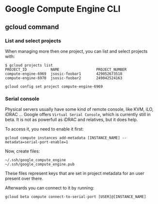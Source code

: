 # Google Compute Engine CLI 

## gcloud command

### List and select projects

When managing more then one project, you can list and select projects with:

```
$ gcloud projects list
PROJECT_ID           NAME                 PROJECT_NUMBER
compute-engine-6969  jsosic-foobar1       429052673518
compute-engine-6970  jsosic-foobar2       249042524163
```

```
gcloud config set project compute-engine-6969
```

### Serial console

Physical servers usually have some kind of remote console, like KVM, iLO,
iDRAC ... Google offers `Virtual Serial Console`, which is currently still
in beta. It is not as powerfull as iDRAC and relatives, but it does help.

To access it, you need to enable it first:

```
gcloud compute instances add-metadata [INSTANCE_NAME] --metadata=serial-port-enable=1
```

Now, create files:

```
~/.ssh/google_compute_engine
~/.ssh/google_compute_engine.pub
```
These files represent keys that are set in project metadata for an user present over there.


Afterwards you can connect to it by running:

```
gcloud beta compute connect-to-serial-port [USER]@[INSTANCE_NAME]
```
